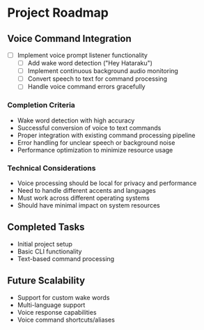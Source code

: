 # Project Roadmap

## Voice Command Integration
- [ ] Implement voice prompt listener functionality
  - [ ] Add wake word detection ("Hey Hataraku")
  - [ ] Implement continuous background audio monitoring
  - [ ] Convert speech to text for command processing
  - [ ] Handle voice command errors gracefully

### Completion Criteria
- Wake word detection with high accuracy
- Successful conversion of voice to text commands
- Proper integration with existing command processing pipeline
- Error handling for unclear speech or background noise
- Performance optimization to minimize resource usage

### Technical Considerations
- Voice processing should be local for privacy and performance
- Need to handle different accents and languages
- Must work across different operating systems
- Should have minimal impact on system resources

## Completed Tasks
- Initial project setup
- Basic CLI functionality
- Text-based command processing

## Future Scalability
- Support for custom wake words
- Multi-language support
- Voice response capabilities
- Voice command shortcuts/aliases